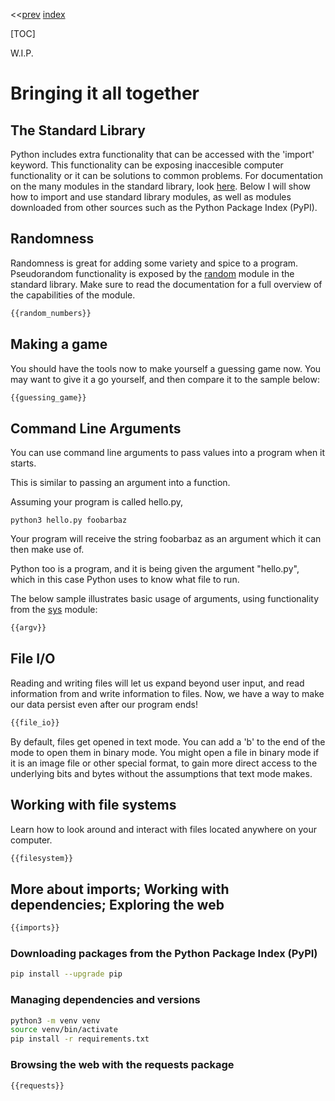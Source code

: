 <<[prev]({{int_first_steps}}) [index]({{int_index}})

[TOC]

W.I.P.
# Bringing it all together

## The Standard Library

Python includes extra functionality that can be accessed with the 'import' keyword.
This functionality can be exposing inaccesible computer functionality or it can be solutions to common problems.
For documentation on the many modules in the standard library, look [here]({{ext_python3_stdlib}}).
Below I will show how to import and use standard library modules, as well as modules downloaded from other sources such as the Python Package Index (PyPI).

## Randomness

Randomness is great for adding some variety and spice to a program.
Pseudorandom functionality is exposed by the [random]({{ext_stdlib_random}}) module in the standard library.
Make sure to read the documentation for a full overview of the capabilities of the module.

```py
{{random_numbers}}
```

## Making a game

You should have the tools now to make yourself a guessing game now. You may want to give it a go yourself, and then compare it to the sample below:

```py
{{guessing_game}}
```

## Command Line Arguments

You can use command line arguments to pass values into a program when it starts.

This is similar to passing an argument into a function.

Assuming your program is called hello.py,

```
python3 hello.py foobarbaz
```

Your program will receive the string foobarbaz as an argument which it can then make use of.

Python too is a program, and it is being given the argument "hello.py", which in this case Python uses to know what file to run.

The below sample illustrates basic usage of arguments, using functionality from the [sys]({{ext_stdlib_sys}}) module:

```py
{{argv}}
```

## File I/O

Reading and writing files will let us expand beyond user input, and read information from and write information to files.
Now, we have a way to make our data persist even after our program ends!

```py
{{file_io}}
```

By default, files get opened in text mode.
You can add a 'b' to the end of the mode to open them in binary mode.
You might open a file in binary mode if it is an image file or other special format, to gain more direct access to the underlying bits and bytes without the assumptions that text mode makes.

## Working with file systems

Learn how to look around and interact with files located anywhere on your computer.

```py
{{filesystem}}
```

## More about imports; Working with dependencies; Exploring the web

```py
{{imports}}
```

### Downloading packages from the Python Package Index (PyPI)
```sh
pip install --upgrade pip
```

### Managing dependencies and versions
```sh
python3 -m venv venv
source venv/bin/activate
pip install -r requirements.txt
```

### Browsing the web with the requests package
```py
{{requests}}
```
